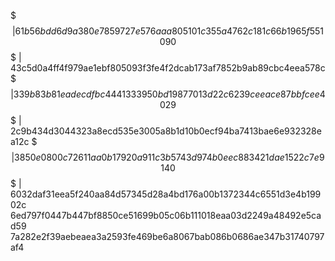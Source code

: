 $$$ | 61b56bdd6d9a380e7859727e576aaa805101c355a4762c181c66b1965f551090                                                                                                             
$$$ | 43c5d0a4ff4f979ae1ebf805093f3fe4f2dcab173af7852b9ab89cbc4eea578c                                                                                                             
$$$ | 339b83b81eadecdfbc4441333950bd19877013d22c6239ceeace87bbfcee4029                                                                                                              $$$ | 2c9b434d3044323a8ecd535e3005a8b1d10b0ecf94ba7413bae6e932328ea12c                                                                                                              $$$ | 3850e0800c72611aa0b17920a911c3b5743d974b0eec883421dae1522c7e9140                                                          
$$$ | 6032daf31eea5f240aa84d57345d28a4bd176a00b1372344c6551d3e4b19902c
6ed797f0447b447bf8850ce51699b05c06b111018eaa03d2249a48492e5cad59
7a282e2f39aebeaea3a2593fe469be6a8067bab086b0686ae347b31740797af4
